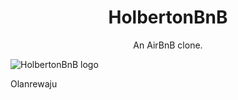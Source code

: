 <h1 align="center">HolbertonBnB</h1>
<p align="center">An AirBnB clone.</p>

<p>
  <img src="https://github.com/bdbaraban/AirBnB_clone_v2/blob/master/assets/hbnb_logo.png"
	    alt="HolbertonBnB logo">
</p>

<p>Olanrewaju</p>
